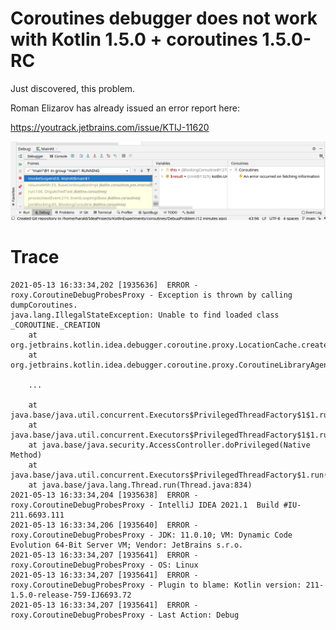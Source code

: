# Coroutines debugger does not work with Kotlin 1.5.0 + coroutines 1.5.0-RC

Just discovered, this problem.

Roman Elizarov has already issued an error report here:

<https://youtrack.jetbrains.com/issue/KTIJ-11620>

![screenshot](/Screenshot.png)

# Trace
```
2021-05-13 16:33:34,202 [1935636]  ERROR - roxy.CoroutineDebugProbesProxy - Exception is thrown by calling dumpCoroutines. 
java.lang.IllegalStateException: Unable to find loaded class _COROUTINE._CREATION
	at org.jetbrains.kotlin.idea.debugger.coroutine.proxy.LocationCache.createLocation(LocationCache.kt:17)
	at org.jetbrains.kotlin.idea.debugger.coroutine.proxy.CoroutineLibraryAgent2Proxy.findStackFrames(CoroutineLibraryAgent2Proxy.kt:86)
	
    ...
    
	at java.base/java.util.concurrent.Executors$PrivilegedThreadFactory$1$1.run(Executors.java:668)
	at java.base/java.util.concurrent.Executors$PrivilegedThreadFactory$1$1.run(Executors.java:665)
	at java.base/java.security.AccessController.doPrivileged(Native Method)
	at java.base/java.util.concurrent.Executors$PrivilegedThreadFactory$1.run(Executors.java:665)
	at java.base/java.lang.Thread.run(Thread.java:834)
2021-05-13 16:33:34,204 [1935638]  ERROR - roxy.CoroutineDebugProbesProxy - IntelliJ IDEA 2021.1  Build #IU-211.6693.111 
2021-05-13 16:33:34,206 [1935640]  ERROR - roxy.CoroutineDebugProbesProxy - JDK: 11.0.10; VM: Dynamic Code Evolution 64-Bit Server VM; Vendor: JetBrains s.r.o. 
2021-05-13 16:33:34,207 [1935641]  ERROR - roxy.CoroutineDebugProbesProxy - OS: Linux 
2021-05-13 16:33:34,207 [1935641]  ERROR - roxy.CoroutineDebugProbesProxy - Plugin to blame: Kotlin version: 211-1.5.0-release-759-IJ6693.72 
2021-05-13 16:33:34,207 [1935641]  ERROR - roxy.CoroutineDebugProbesProxy - Last Action: Debug 
```